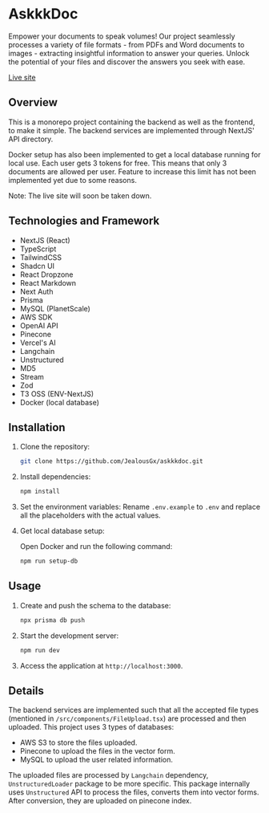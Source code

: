 # AskkkDoc

Empower your documents to speak volumes! Our project seamlessly processes a variety of file formats - from PDFs and Word documents to images - extracting insightful information to answer your queries. Unlock the potential of your files and discover the answers you seek with ease.

[Live site](https://jealous-askkkdoc.vercel.app)

## Overview

This is a monorepo project containing the backend as well as the frontend, to make it simple. The backend services are implemented through NextJS' API directory.

Docker setup has also been implemented to get a local database running for local use. Each user gets 3 tokens for free. This means that only 3 documents are allowed per user. Feature to increase this limit has not been implemented yet due to some reasons.

Note: The live site will soon be taken down.

## Technologies and Framework

- NextJS (React)
- TypeScript
- TailwindCSS
- Shadcn UI
- React Dropzone
- React Markdown
- Next Auth
- Prisma
- MySQL (PlanetScale)
- AWS SDK
- OpenAI API
- Pinecone
- Vercel's AI
- Langchain
- Unstructured
- MD5
- Stream
- Zod
- T3 OSS (ENV-NextJS)
- Docker (local database)

## Installation

1. Clone the repository:

   ```bash
   git clone https://github.com/JealousGx/askkkdoc.git
   ```

2. Install dependencies:

   ```bash
   npm install
   ```

3. Set the environment variables:
   Rename `.env.example` to `.env` and replace all the placeholders with the actual values.

4. Get local database setup:

   Open Docker and run the following command:

   ```bash
   npm run setup-db
   ```

## Usage

1. Create and push the schema to the database:

   ```bash
   npx prisma db push
   ```

2. Start the development server:

   ```bash
   npm run dev
   ```

3. Access the application at `http://localhost:3000`.

## Details

The backend services are implemented such that all the accepted file types (mentioned in `/src/components/FileUpload.tsx`) are processed and then uploaded. This project uses 3 types of databases:

- AWS S3 to store the files uploaded.
- Pinecone to upload the files in the vector form.
- MySQL to upload the user related information.

The uploaded files are processed by `Langchain` dependency, `UnstructuredLoader` package to be more specific. This package internally uses `Unstructured` API to process the files, converts them into vector forms. After conversion, they are uploaded on pinecone index.
